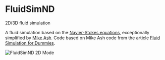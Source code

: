 # FluidSimND
2D/3D fluid simulation

A fluid simulation based on the [Navier-Stokes equations](https://en.wikipedia.org/wiki/Navier%E2%80%93Stokes_equations), exceptionally simplified by [Mike Ash](https://mikeash.com/).
Code based on Mike Ash code from the article [Fluid Simulation for Dummies](https://mikeash.com/pyblog/fluid-simulation-for-dummies.html).

![FluidSimND 2D Mode](https://xfx.net/stackoverflow/FluidSimND/fluidSimND-2D-01.png)
